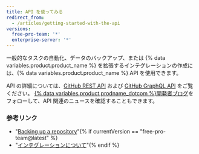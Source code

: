```yaml
---
title: API を使ってみる
redirect_from:
  - /articles/getting-started-with-the-api
versions:
  free-pro-team: '*'
  enterprise-server: '*'
---
```


一般的なタスクの自動化、データのバックアップ、または {% data variables.product.product_name %} を拡張するインテグレーションの作成には、{% data variables.product.product_name %} API を使用できます。

API の詳細については、[GitHub REST API](/rest) および [GitHub GraphQL API](/graphql) をご覧ください。 [{% data variables.product.prodname_dotcom %}開発者ブログ](https://developer.github.com/changes/)をフォローして、API 関連のニュースを確認することもできます。

### 参考リンク

- "[Backing up a repository](/articles/backing-up-a-repository)"{% if currentVersion == "free-pro-team@latest" %}
- "[インテグレーションについて](/articles/about-integrations)"{% endif %}
